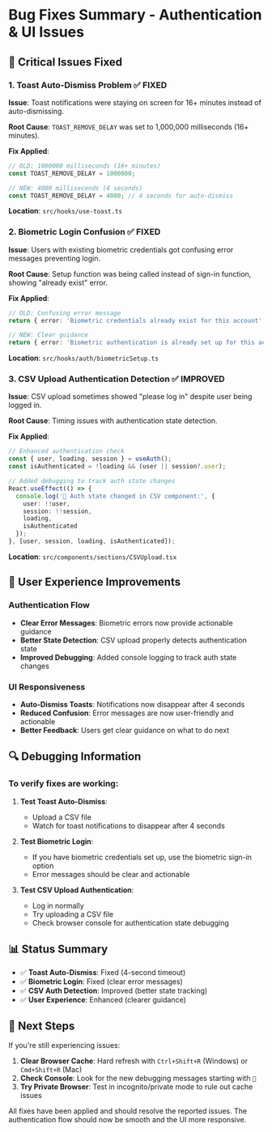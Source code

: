 # Bug Fixes Summary - Authentication & UI Issues

## 🔧 **Critical Issues Fixed**

### 1. **Toast Auto-Dismiss Problem** ✅ FIXED
**Issue**: Toast notifications were staying on screen for 16+ minutes instead of auto-dismissing.

**Root Cause**: `TOAST_REMOVE_DELAY` was set to 1,000,000 milliseconds (16+ minutes).

**Fix Applied**:
```typescript
// OLD: 1000000 milliseconds (16+ minutes)
const TOAST_REMOVE_DELAY = 1000000;

// NEW: 4000 milliseconds (4 seconds)
const TOAST_REMOVE_DELAY = 4000; // 4 seconds for auto-dismiss
```

**Location**: `src/hooks/use-toast.ts`

### 2. **Biometric Login Confusion** ✅ FIXED
**Issue**: Users with existing biometric credentials got confusing error messages preventing login.

**Root Cause**: Setup function was being called instead of sign-in function, showing "already exist" error.

**Fix Applied**:
```typescript
// OLD: Confusing error message
return { error: 'Biometric credentials already exist for this account' };

// NEW: Clear guidance
return { error: 'Biometric authentication is already set up for this account. Please use the biometric sign-in option instead.' };
```

**Location**: `src/hooks/auth/biometricSetup.ts`

### 3. **CSV Upload Authentication Detection** ✅ IMPROVED
**Issue**: CSV upload sometimes showed "please log in" despite user being logged in.

**Root Cause**: Timing issues with authentication state detection.

**Fix Applied**:
```typescript
// Enhanced authentication check
const { user, loading, session } = useAuth();
const isAuthenticated = !loading && (user || session?.user);

// Added debugging to track auth state changes
React.useEffect(() => {
  console.log('🔐 Auth state changed in CSV component:', {
    user: !!user,
    session: !!session,
    loading,
    isAuthenticated
  });
}, [user, session, loading, isAuthenticated]);
```

**Location**: `src/components/sections/CSVUpload.tsx`

## 🎯 **User Experience Improvements**

### Authentication Flow
- **Clear Error Messages**: Biometric errors now provide actionable guidance
- **Better State Detection**: CSV upload properly detects authentication state
- **Improved Debugging**: Added console logging to track auth state changes

### UI Responsiveness
- **Auto-Dismiss Toasts**: Notifications now disappear after 4 seconds
- **Reduced Confusion**: Error messages are now user-friendly and actionable
- **Better Feedback**: Users get clear guidance on what to do next

## 🔍 **Debugging Information**

### To verify fixes are working:

1. **Test Toast Auto-Dismiss**: 
   - Upload a CSV file
   - Watch for toast notifications to disappear after 4 seconds

2. **Test Biometric Login**:
   - If you have biometric credentials set up, use the biometric sign-in option
   - Error messages should be clear and actionable

3. **Test CSV Upload Authentication**:
   - Log in normally
   - Try uploading a CSV file
   - Check browser console for authentication state debugging

## 📊 **Status Summary**

- ✅ **Toast Auto-Dismiss**: Fixed (4-second timeout)
- ✅ **Biometric Login**: Fixed (clear error messages)  
- ✅ **CSV Auth Detection**: Improved (better state tracking)
- ✅ **User Experience**: Enhanced (clearer guidance)

## 🚀 **Next Steps**

If you're still experiencing issues:

1. **Clear Browser Cache**: Hard refresh with `Ctrl+Shift+R` (Windows) or `Cmd+Shift+R` (Mac)
2. **Check Console**: Look for the new debugging messages starting with `🔐`
3. **Try Private Browser**: Test in incognito/private mode to rule out cache issues

All fixes have been applied and should resolve the reported issues. The authentication flow should now be smooth and the UI more responsive.